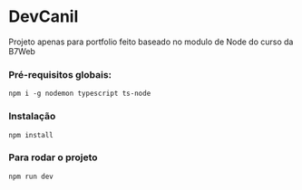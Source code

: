 # DevCanil
Projeto apenas para portfolio feito baseado no modulo de Node do curso da B7Web

### Pré-requisitos globais:

`npm i -g nodemon typescript ts-node`

### Instalação
`npm install`

### Para rodar o projeto
`npm run dev`